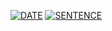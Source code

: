 [![DATE](https://dohyeon5626-greet.herokuapp.com/date)](https://github.com/dohyeon5626)
[![SENTENCE](https://dohyeon5626-greet.herokuapp.com/sentence)](https://github.com/dohyeon5626)
